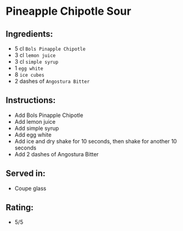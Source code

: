 # Pineapple Chipotle Sour

## Ingredients:
- 5 cl `Bols Pinapple Chipotle`
- 3 cl `lemon juice`
- 3 cl `simple syrup`
- 1 `egg white`
- 8 `ice cubes`
- 2 dashes of `Angostura Bitter`

## Instructions:
- Add Bols Pinapple Chipotle
- Add lemon juice
- Add simple syrup
- Add egg white
- Add ice and dry shake for 10 seconds, then shake for another 10 seconds
- Add 2 dashes of Angostura Bitter

## Served in:
- Coupe glass

## Rating:
- 5/5